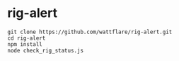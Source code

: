 # rig-alert

```
git clone https://github.com/wattflare/rig-alert.git
cd rig-alert
npm install
node check_rig_status.js
```
